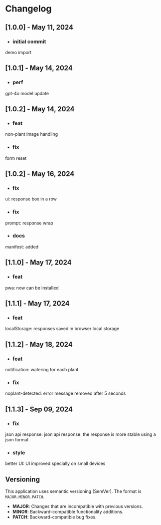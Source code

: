 # Changelog

## [1.0.0] - May 11, 2024
- ### initial commit
demo import

## [1.0.1] - May 14, 2024
- ### perf
gpt-4o model update

## [1.0.2] - May 14, 2024
- ### feat
non-plant image handling
- ### fix
form reset

## [1.0.2] - May 16, 2024
- ### fix
ui: response box in a row
- ### fix
prompt: response wrap
- ### docs
manifest: added

## [1.1.0] - May 17, 2024
- ### feat
pwa: now can be installed

## [1.1.1] - May 17, 2024
- ### feat
localStorage: responses saved in browser local storage

## [1.1.2] - May 18, 2024
- ### feat
notification: watering for each plant
- ### fix
noplant-detected: error message removed after 5 seconds

## [1.1.3] - Sep 09, 2024
- ### fix
json api response: json api response: the response is more stable using a json format
- ### style
better UI: UI improved specially on small devices






## Versioning

This application uses semantic versioning (SemVer). The format is `MAJOR.MINOR.PATCH`.

- **MAJOR**: Changes that are incompatible with previous versions.
- **MINOR**: Backward-compatible functionality additions.
- **PATCH**: Backward-compatible bug fixes.